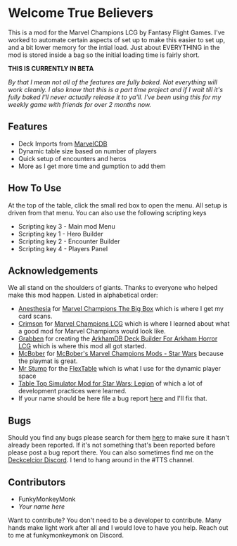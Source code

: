 # Welcome True Believers
This is a mod for the Marvel Champions LCG by Fantasy Flight Games. I've worked to automate certain aspects of set up to make this easier to set up, and a bit lower memory for the intial load. Just about EVERYTHING in the mod is stored inside a bag so the initial loading time is fairly short.

**THIS IS CURRENTLY IN BETA**

_By that I mean not all of the features are fully baked. Not everything will work cleanly. I also know that this is a part time project and if I wait till it's fully baked I'll never actually release it to ya'll. I've been using this for my weekly game with friends for over 2 months now._

## Features
* Deck Imports from [MarvelCDB](https://marvelcdb.com/)
* Dynamic table size based on number of players
* Quick setup of encounters and heros
* More as I get more time and gumption to add them

## How To Use
At the top of the table, click the small red box to open the menu. All setup is driven from that menu.
You can also use the following scripting keys
* Scripting key 3 - Main mod Menu
* Scripting key 1 - Hero Builder
* Scripting key 2 - Encounter Builder
* Scripting key 4 - Players Panel 

## Acknowledgements
We all stand on the shoulders of giants. Thanks to everyone who helped make this mod happen. Listed in alphabetical order:
* [Anesthesia](https://steamcommunity.com/id/anesthesiacat) for [Marvel Champions The Big Box](https://steamcommunity.com/sharedfiles/filedetails/?id=1823311473) which is where I get my card scans.
* [Crimson](https://steamcommunity.com/id/SoFCrimson) for [Marvel Champions LCG](https://steamcommunity.com/sharedfiles/filedetails/?id=1824348575) which is where I learned about what a good mod for Marvel Champions would look like.
* [Grabben](https://steamcommunity.com/profiles/76561197970906315) for creating the [ArkhamDB Deck Builder For Arkham Horror LCG](https://steamcommunity.com/sharedfiles/filedetails/?id=1319961555) which is where this mod all got started.
* [McBober](https://steamcommunity.com/id/Mcbober) for [McBober's Marvel Champions Mods - Star Wars](https://steamcommunity.com/sharedfiles/filedetails/?id=1885973020) because the playmat is great.
* [Mr Stump](https://steamcommunity.com/id/MrStump) for the [FlexTable](https://steamcommunity.com/sharedfiles/filedetails/?id=1169112551) which is what I use for the dynamic player space
* [Table Top Simulator Mod for Star Wars: Legion](https://github.com/swlegion/tts) of which a lot of development practices were learned.
* If your name should be here file a bug report [here](https://github.com/funkymonkeymonk/tts-marvel-champions-automated/issues) and I'll fix that.

## Bugs
Should you find any bugs please search for them [here](https://github.com/funkymonkeymonk/tts-marvel-champions-automated/issues) to make sure it hasn't already been reported. If it's not something that's been reported before please post a bug report there. You can also sometimes find me on the [Deckcelcior Discord](https://discord.gg/dXWBhSx). I tend to hang around in the #TTS channel.

## Contributors
* FunkyMonkeyMonk
* _Your name here_


Want to contribute? You don't need to be a developer to contribute. Many hands make light work after all and I would love to have you help. Reach out to me at funkymonkeymonk on Discord.
